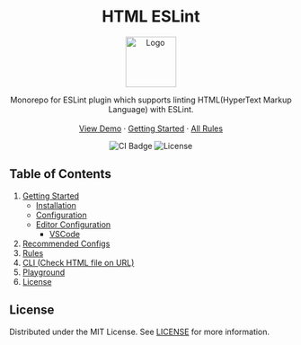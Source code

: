 <h1 align="center"> HTML ESLint </h1>

<p align="center">
 <a href="https://yeonjuan.github.io/html-eslint/">
    <img src="website/static/img/textlogo.svg" alt="Logo" width="90" height="90">
  </a>
   <p align="center">
  Monorepo for ESLint plugin which supports linting HTML(HyperText Markup Language) with ESLint.
  <br/>
  <br/>
  <a href="https://yeonjuan.github.io/html-eslint/playground">View Demo</a>
  ·
  <a href="https://yeonjuan.github.io/html-eslint/docs/getting-started">Getting Started</a>
  ·
  <a href="https://yeonjuan.github.io/html-eslint/docs/all-rules">All Rules</a>
  </p>
  
</p>

<p align="center">
  <img src="https://travis-ci.org/yeonjuan/html-eslint.svg?branch=main" alt="CI Badge" />
  <img src="https://img.shields.io/badge/License-MIT-yellow.svg" alt="License">
</p>

## Table of Contents

1. [Getting Started](https://yeonjuan.github.io/html-eslint/docs/getting-started)
   - [Installation](https://yeonjuan.github.io/html-eslint/docs/getting-started#installation)
   - [Configuration](https://yeonjuan.github.io/html-eslint/docs/getting-started#configuration)
   - [Editor Configuration](https://yeonjuan.github.io/html-eslint/docs/getting-started#editor-configuration)
     - [VSCode](https://yeonjuan.github.io/html-eslint/docs/getting-started#vscode)
1. [Recommended Configs](https://yeonjuan.github.io/html-eslint/docs/getting-started#recommended-configs)
1. [Rules](https://yeonjuan.github.io/html-eslint/docs/all-rules)
1. [CLI (Check HTML file on URL)](https://yeonjuan.github.io/html-eslint/docs/cli)
1. [Playground](https://yeonjuan.github.io/html-eslint/playground)
1. [License](#License)

## License

Distributed under the MIT License. See [LICENSE](./LICENSE) for more information.

